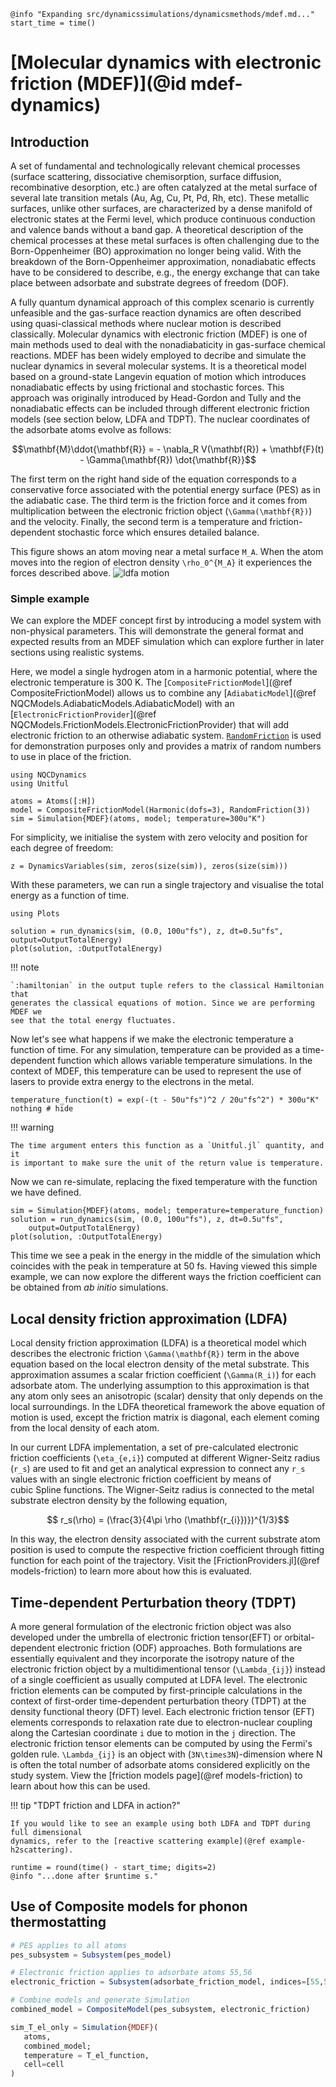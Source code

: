 ```@setup logging
@info "Expanding src/dynamicssimulations/dynamicsmethods/mdef.md..."
start_time = time()
```
# [Molecular dynamics with electronic friction (MDEF)](@id mdef-dynamics)

## Introduction
 
A set of fundamental and technologically relevant chemical processes (surface scattering, dissociative chemisorption, surface diffusion, recombinative desorption, etc.) are often catalyzed at the metal surface of several late transition metals (Au, Ag, Cu, Pt, Pd, Rh, etc). These metallic surfaces, unlike other surfaces, are characterized by a dense manifold of electronic states at the Fermi level, which produce continuous conduction and valence bands without a band gap. A theoretical description of the chemical processes at these metal surfaces is often challenging due to the Born-Oppenheimer (BO) approximation no longer being valid. With the breakdown of the Born-Oppenheimer approximation,  nonadiabatic effects have to be considered to describe, e.g., the energy exchange that can take place between adsorbate and substrate degrees of freedom (DOF).

A fully quantum dynamical approach of this complex scenario is currently unfeasible and the gas-surface reaction dynamics are often described using quasi-classical methods where nuclear motion is described classically.
Molecular dynamics with electronic friction (MDEF) is one of main methods used to deal with the nonadiabaticity in gas-surface chemical reactions. MDEF has been widely employed to decribe and simulate the nuclear dynamics in several molecular systems. It is a theoretical model based on a ground-state Langevin equation of motion which introduces nonadiabatic effects by using frictional and stochastic forces. This approach was originally introduced by Head-Gordon and Tully and the nonadiabatic effects can be included through different electronic friction models (see section below, LDFA and TDPT).
The nuclear coordinates of the adsorbate atoms evolve as follows:
```math
\mathbf{M}\ddot{\mathbf{R}} = - \nabla_R V(\mathbf{R}) + \mathbf{F}(t) - \Gamma(\mathbf{R}) \dot{\mathbf{R}}
```
The first term on the right hand side of the equation corresponds to a conservative force associated with the potential energy surface (PES) as in the adiabatic case. The third term is the friction force and it comes from multiplication between the electronic friction object (``\Gamma(\mathbf{R})``) and the velocity.
Finally, the second term is a temperature and friction-dependent stochastic force which ensures detailed balance.

This figure shows an atom moving near a metal surface ``M_A``. When the atom moves into the
region of electron density ``\rho_0^{M_A}`` it experiences the forces described above.
![ldfa motion](../../assets/figures/ldfa_motion.png)

### Simple example

We can explore the MDEF concept first by introducing a model system with non-physical
parameters. This will demonstrate the general format and expected results from an MDEF
simulation which can explore further in later sections using realistic systems.

Here, we model a single hydrogen atom in a harmonic potential,
where the electronic temperature is 300 K.
The [`CompositeFrictionModel`](@ref CompositeFrictionModel) allows us to combine any
[`AdiabaticModel`](@ref NQCModels.AdiabaticModels.AdiabaticModel)
with an [`ElectronicFrictionProvider`](@ref NQCModels.FrictionModels.ElectronicFrictionProvider) 
that will add electronic friction to an otherwise adiabatic system.
[`RandomFriction`](@ref) is used for demonstration purposes only and provides a matrix of random numbers to use in place of the friction.
```@example mdef
using NQCDynamics
using Unitful

atoms = Atoms([:H])
model = CompositeFrictionModel(Harmonic(dofs=3), RandomFriction(3))
sim = Simulation{MDEF}(atoms, model; temperature=300u"K")
```

For simplicity, we initialise the system with zero velocity and position for each
degree of freedom:
```@example mdef
z = DynamicsVariables(sim, zeros(size(sim)), zeros(size(sim)))
```

With these parameters, we can run a single trajectory and visualise the total energy as
a function of time.
```@example mdef
using Plots

solution = run_dynamics(sim, (0.0, 100u"fs"), z, dt=0.5u"fs", output=OutputTotalEnergy)
plot(solution, :OutputTotalEnergy)
```

!!! note

    `:hamiltonian` in the output tuple refers to the classical Hamiltonian that
    generates the classical equations of motion. Since we are performing MDEF we
    see that the total energy fluctuates.

Now let's see what happens if we make the electronic temperature a function of time.
For any simulation, temperature can be provided as a time-dependent function which allows
variable temperature simulations.
In the context of MDEF, this temperature can be used to represent the use of lasers to provide
extra energy to the electrons in the metal.

```@example mdef
temperature_function(t) = exp(-(t - 50u"fs")^2 / 20u"fs^2") * 300u"K"
nothing # hide
```

!!! warning

    The time argument enters this function as a `Unitful.jl` quantity, and it
    is important to make sure the unit of the return value is temperature.

Now we can re-simulate, replacing the fixed temperature with the function we have defined.

```@example mdef
sim = Simulation{MDEF}(atoms, model; temperature=temperature_function)
solution = run_dynamics(sim, (0.0, 100u"fs"), z, dt=0.5u"fs",
    output=OutputTotalEnergy)
plot(solution, :OutputTotalEnergy)
```

This time we see a peak in the energy in the middle of the simulation which coincides
with the peak in temperature at 50 fs.
Having viewed this simple example, we can now explore the different ways the friction
coefficient can be obtained from *ab initio* simulations. 

## Local density friction approximation (LDFA)

Local density friction approximation (LDFA) is a theoretical model which describes the electronic friction ``\Gamma(\mathbf{R})`` term in the above equation based on the local electron density of the metal substrate. This approximation assumes a scalar friction coefficient (``\Gamma(R_i)``) for each adsorbate atom. The underlying assumption to this approximation is that any atom only sees an anisotropic (scalar) density that only depends on the local surroundings. In the LDFA theoretical framework the above equation of motion is used, except the friction matrix is diagonal, each element coming from the local density
of each atom.

In our current LDFA implementation, a set of pre-calculated electronic friction coefficients (``\eta_{e,i}``) computed at different Wigner-Seitz radius (``r_s``) are used to fit and get an analytical expression to connect any ``r_s`` values with an single electronic friction coefficient by means of   
cubic Spline functions. The Wigner-Seitz radius is connected to the metal substrate electron density by the following equation, 

```math
   r_s(\rho) = (\frac{3}{4\pi \rho (\mathbf{r_{i}})})^{1/3}
```

In this way, the electron density associated with the current substrate atom position is used to compute the respective friction coefficient through fitting function for each point of the trajectory.
Visit the [FrictionProviders.jl](@ref models-friction) to learn more about how this is evaluated.

## Time-dependent Perturbation theory (TDPT)

A more general formulation of the electronic friction object was also developed under the umbrella of electronic friction tensor(EFT) or orbital-dependent electronic friction (ODF) approaches. Both formulations are essentially equivalent and they incorporate the isotropy nature of the electronic friction object by a multidimentional tensor (``\Lambda_{ij}``) instead of a single coefficient as usually computed at LDFA level.  The electronic friction elements can be computed by first-principle calculations in the context of first-order time-dependent perturbation theory (TDPT) at the density functional theory (DFT) level.
Each electronic friction tensor (EFT) elements corresponds to relaxation rate due to electron-nuclear coupling along the Cartesian coordinate ``i`` due to motion in the ``j`` direction. The electronic friction tensor elements can be computed by using the Fermi's golden rule.
``\Lambda_{ij}`` is an object with (``3N\times3N``)-dimension where N is often the total number of adsorbate atoms considered explicitly on the study system.
View the [friction models page](@ref models-friction) to learn about how this can be used.

!!! tip "TDPT friction and LDFA in action?"

    If you would like to see an example using both LDFA and TDPT during full dimensional
    dynamics, refer to the [reactive scattering example](@ref example-h2scattering).
```@setup logging
runtime = round(time() - start_time; digits=2)
@info "...done after $runtime s."
```

## Use of Composite models for phonon thermostatting

```julia
# PES applies to all atoms
pes_subsystem = Subsystem(pes_model)

# Electronic friction applies to adsorbate atoms 55,56
electronic_friction = Subsystem(adsorbate_friction_model, indices=[55,56])

# Combine models and generate Simulation
combined_model = CompositeModel(pes_subsystem, electronic_friction)

sim_T_el_only = Simulation{MDEF}(
   atoms, 
   combined_model; 
   temperature = T_el_function, 
   cell=cell
)
```

